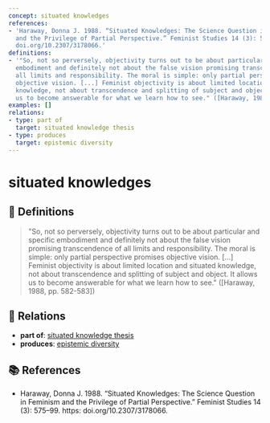 ```yaml
---
concept: situated knowledges
references:
- 'Haraway, Donna J. 1988. “Situated Knowledges: The Science Question in Feminism
  and the Privilege of Partial Perspective.” Feminist Studies 14 (3): 575–99. https:
  doi.org/10.2307/3178066.'
definitions:
- '"So, not so perversely, objectivity turns out to be about particular and specific
  embodiment and definitely not about the false vision promising transcendence of
  all limits and responsibility. The moral is simple: only partial perspective promises
  objective vision. [...] Feminist objectivity is about limited location and situated
  knowledge, not about transcendence and splitting of subject and object. It allows
  us to become answerable for what we learn how to see." ([Haraway, 1988, pp. 582-583])'
examples: []
relations:
- type: part of
  target: situated knowledge thesis
- type: produces
  target: epistemic diversity
---
```


# situated knowledges

## 📖 Definitions

> "So, not so perversely, objectivity turns out to be about particular and specific embodiment and definitely not about the false vision promising transcendence of all limits and responsibility. The moral is simple: only partial perspective promises objective vision. [...] Feminist objectivity is about limited location and situated knowledge, not about transcendence and splitting of subject and object. It allows us to become answerable for what we learn how to see." ([Haraway, 1988, pp. 582-583])

## 🔗 Relations

- **part of**: [situated knowledge thesis](./situated-knowledge-thesis.md)
- **produces**: [epistemic diversity](./epistemic-diversity.md)

## 📚 References

- Haraway, Donna J. 1988. “Situated Knowledges: The Science Question in Feminism and the Privilege of Partial Perspective.” Feminist Studies 14 (3): 575–99. https: doi.org/10.2307/3178066.
